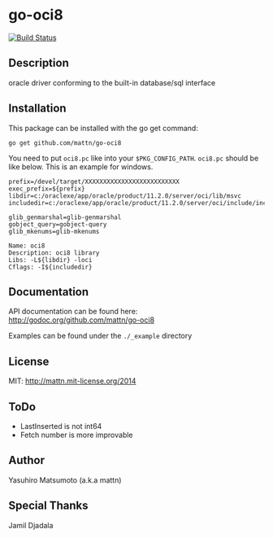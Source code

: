 go-oci8
=======

[![Build Status](https://travis-ci.org/mattn/go-oci8.svg)](https://travis-ci.org/mattn/go-oci8)

Description
-----------

oracle driver conforming to the built-in database/sql interface

Installation
------------

This package can be installed with the go get command:

    go get github.com/mattn/go-oci8

You need to put `oci8.pc` like into your `$PKG_CONFIG_PATH`. `oci8.pc` should be like below. This is an example for windows.

```
prefix=/devel/target/XXXXXXXXXXXXXXXXXXXXXXXXXX
exec_prefix=${prefix}
libdir=c:/oraclexe/app/oracle/product/11.2.0/server/oci/lib/msvc
includedir=c:/oraclexe/app/oracle/product/11.2.0/server/oci/include/include

glib_genmarshal=glib-genmarshal
gobject_query=gobject-query
glib_mkenums=glib-mkenums

Name: oci8
Description: oci8 library
Libs: -L${libdir} -loci
Cflags: -I${includedir}
```

Documentation
-------------

API documentation can be found here: http://godoc.org/github.com/mattn/go-oci8

Examples can be found under the `./_example` directory

License
-------

MIT: http://mattn.mit-license.org/2014

ToDo
----

* LastInserted is not int64
* Fetch number is more improvable

Author
------

Yasuhiro Matsumoto (a.k.a mattn)

Special Thanks
--------------

Jamil Djadala
